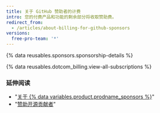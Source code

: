 ```yaml
---
title: 关于 GitHub 赞助者的计费
intro: 您的付费产品和功能的剩余部分将收取赞助费。
redirect_from:
  - /articles/about-billing-for-github-sponsors
versions:
  free-pro-team: '*'
---
```


{% data reusables.sponsors.sponsorship-details %}

{% data reusables.dotcom_billing.view-all-subscriptions %}

### 延伸阅读

- "[关于 {% data variables.product.prodname_sponsors %}](/articles/about-github-sponsors)"
- "[赞助开源贡献者](/github/supporting-the-open-source-community-with-github-sponsors/sponsoring-open-source-contributors)"
